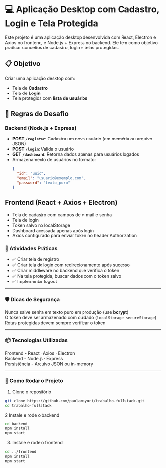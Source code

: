 # 💻 Aplicação Desktop com Cadastro, Login e Tela Protegida

Este projeto é uma aplicação desktop desenvolvida com React, Electron e Axios no frontend, e Node.js + Express no backend. Ele tem como objetivo praticar conceitos de cadastro, login e telas protegidas.

## 📋 Objetivo

Criar uma aplicação desktop com:
- Tela de **Cadastro**
- Tela de **Login**
- Tela protegida com **lista de usuários**

## 🎯 Regras do Desafio

### Backend (Node.js + Express)

- **POST `/register`**: Cadastra um novo usuário (em memória ou arquivo JSON)
- **POST `/login`**: Valida o usuário
- **GET `/dashboard`**: Retorna dados apenas para usuários logados
- Armazenamento de usuários no formato:
  ```json
  {
    "id": "uuid",
    "email": "usuario@exemplo.com",
    "password": "texto_puro"
  }
  
## Frontend (React + Axios + Electron)
- Tela de cadastro com campos de e-mail e senha
- Tela de login
- Token salvo no localStorage
- Dashboard acessada apenas após login
- Axios configurado para enviar token no header Authorization

### 🧪 Atividades Práticas

- ✅ Criar tela de registro  
- ✅ Criar tela de login com redirecionamento após sucesso  
- ✅ Criar middleware no backend que verifica o token  
- ✅ Na tela protegida, buscar dados com o token salvo  
- ✅ Implementar logout  

---

### 🛡️ Dicas de Segurança

Nunca salve senha em texto puro em produção (use **bcrypt**)  
O token deve ser armazenado com cuidado (`localStorage`, `secureStorage`)  
Rotas protegidas devem sempre verificar o token  

---

### 📦 Tecnologias Utilizadas

Frontend - React · Axios · Electron  
Backend - Node.js · Express  
Persistência - Arquivo JSON ou in-memory  

---

### 🚀 Como Rodar o Projeto

1. Clone o repositório  
```bash
git clone https://github.com/paolamayuri/trabalho-fullstack.git
cd trabalho-fullstack
```

2 Instale e rode o backend

```bash
cd backend
npm install
npm start
```
3. Instale e rode o frontend

```bash
cd ../frontend
npm install
npm start
```
